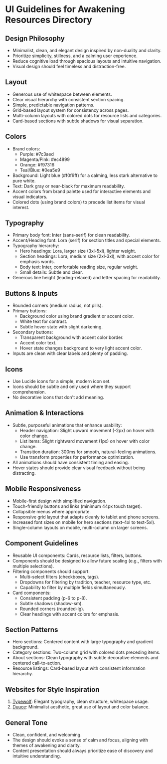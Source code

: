 # UI Guidelines for Awakening Resources Directory

## Design Philosophy
- Minimalist, clean, and elegant design inspired by non-duality and clarity.
- Prioritize simplicity, stillness, and a calming user experience.
- Reduce cognitive load through spacious layouts and intuitive navigation.
- Visual design should feel timeless and distraction-free.

## Layout
- Generous use of whitespace between elements.
- Clear visual hierarchy with consistent section spacing.
- Simple, predictable navigation patterns.
- Grid-based layout system for consistency across pages.
- Multi-column layouts with colored dots for resource lists and categories.
- Card-based sections with subtle shadows for visual separation.

## Colors
- Brand colors:
  - Purple: #7c3aed
  - Magenta/Pink: #ec4899
  - Orange: #f97316
  - Teal/Blue: #0ea5e9
- Background: Light blue (#f0f9ff) for a calming, less stark alternative to pure white.
- Text: Dark gray or near-black for maximum readability.
- Accent colors from brand palette used for interactive elements and visual indicators.
- Colored dots (using brand colors) to precede list items for visual interest.

## Typography
- Primary body font: Inter (sans-serif) for clean readability.
- Accent/Heading font: Lora (serif) for section titles and special elements.
- Typography hierarchy:
  - Hero headings: Lora, larger size (3xl-5xl), lighter weight.
  - Section headings: Lora, medium size (2xl-3xl), with accent color for emphasis words.
  - Body text: Inter, comfortable reading size, regular weight.
  - Small details: Subtle and clear.
- Generous line height (leading-relaxed) and letter spacing for readability.

## Buttons & Inputs
- Rounded corners (medium radius, not pills).
- Primary buttons: 
  - Background color using brand gradient or accent color.
  - White text for contrast.
  - Subtle hover state with slight darkening.
- Secondary buttons:
  - Transparent background with accent color border.
  - Accent color text.
  - Hover state changes background to very light accent color.
- Inputs are clean with clear labels and plenty of padding.

## Icons
- Use Lucide icons for a simple, modern icon set.
- Icons should be subtle and only used where they support comprehension.
- No decorative icons that don't add meaning.

## Animation & Interactions
- Subtle, purposeful animations that enhance usability:
  - Header navigation: Slight upward movement (-2px) on hover with color change.
  - List items: Slight rightward movement (1px) on hover with color change.
  - Transition duration: 300ms for smooth, natural-feeling animations.
  - Use transform properties for performance optimization.
- All animations should have consistent timing and easing.
- Hover states should provide clear visual feedback without being distracting.

## Mobile Responsiveness
- Mobile-first design with simplified navigation.
- Touch-friendly buttons and links (minimum 44px touch target).
- Collapsible menus where appropriate.
- Responsive grid layout that adapts cleanly to tablet and phone screens.
- Increased font sizes on mobile for hero sections (text-4xl to text-5xl).
- Single-column layouts on mobile, multi-column on larger screens.

## Component Guidelines
- Reusable UI components: Cards, resource lists, filters, buttons.
- Components should be designed to allow future scaling (e.g., filters with multiple selections).
- Filtering components should support:
  - Multi-select filters (checkboxes, tags).
  - Dropdowns for filtering by tradition, teacher, resource type, etc.
  - Capability to filter by multiple fields simultaneously.
- Card components:
  - Consistent padding (p-6 to p-8).
  - Subtle shadows (shadow-sm).
  - Rounded corners (rounded-lg).
  - Clear headings with accent colors for emphasis.

## Section Patterns
- Hero sections: Centered content with large typography and gradient background.
- Category sections: Two-column grid with colored dots preceding items.
- About sections: Clean typography with subtle decorative elements and centered call-to-action.
- Resource listings: Card-based layout with consistent information hierarchy.

## Websites for Style Inspiration
1. [Typewolf](https://www.typewolf.com/): Elegant typography, clean structure, whitespace usage.
2. [Duuce](https://duuce.com/): Minimalist aesthetic, great use of layout and color balance.

## General Tone
- Clean, confident, and welcoming.
- The design should evoke a sense of calm and focus, aligning with themes of awakening and clarity.
- Content presentation should always prioritize ease of discovery and intuitive understanding.
